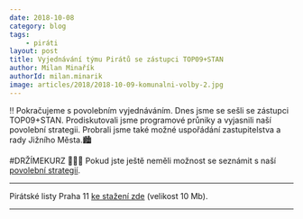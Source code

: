 ```yaml
---
date: 2018-10-08
category: blog
tags:
	- piráti
layout: post
title: Vyjednávání týmu Pirátů se zástupci TOP09+STAN
author: Milan Minařík
authorId: milan.minarik
image: articles/2018/2018-10-09-komunalni-volby-2.jpg
---
```


‼️ Pokračujeme s povolebním vyjednáváním. Dnes jsme se sešli se zástupci TOP09+STAN.
Prodiskutovali jsme programové průniky a vyjasnili naší povolební strategii. Probrali jsme také možné uspořádání zastupitelstva a rady Jižního Města.🏙️

#DRŽÍMEKURZ 🏴🏴🏴
Pokud jste ještě neměli možnost se seznámit s naší 
<a href="/komunalni-volby-2018/povolebni-strategie/">povolební strategií</a>.

---

Pirátské listy Praha 11 [ke stažení zde](/assets/pdf/2018-07-10-praha-11.pdf) (velikost 10 Mb).

- - -
